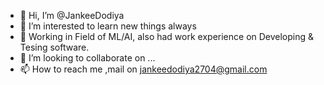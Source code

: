 - 👋 Hi, I’m @JankeeDodiya
- 👀 I’m interested to learn new things always
- 🌱 Working in Field of ML/AI, also had work experience on Developing & Tesing software.
- 💞️ I’m looking to collaborate on ...
- 📫 How to reach me ,mail on jankeedodiya2704@gmail.com

<!---
JankeeDodiya/JankeeDodiya is a ✨ special ✨ repository because its `README.md` (this file) appears on your GitHub profile.
You can click the Preview link to take a look at your changes.
--->
